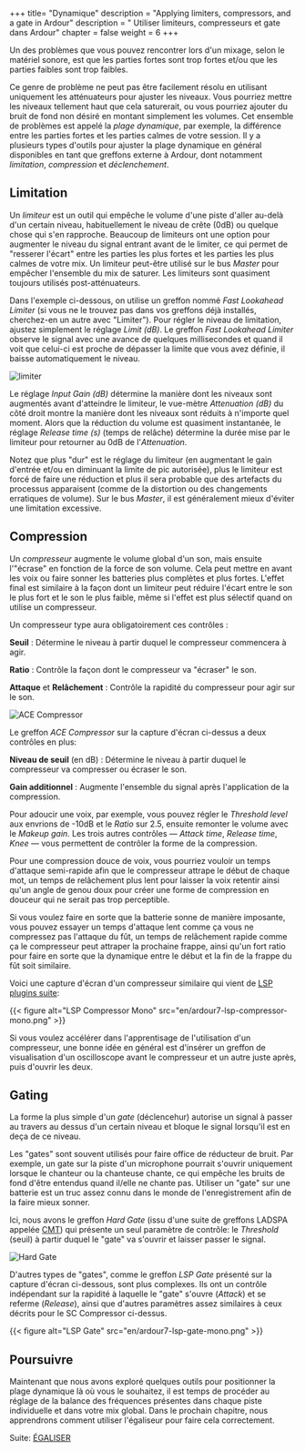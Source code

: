 +++
title= "Dynamique"
description = "Applying limiters, compressors, and a gate in Ardour"
description = " Utiliser limiteurs, compresseurs et gate dans Ardour"
chapter = false
weight = 6
+++

Un des problèmes que vous pouvez rencontrer lors d'un mixage, selon le matériel sonore, est que les parties fortes sont trop fortes et/ou que les parties faibles sont trop faibles.     

Ce genre de problème ne peut pas être facilement résolu en utilisant uniquement les atténuateurs pour ajuster les niveaux.
Vous pourriez mettre les niveaux tellement haut que cela saturerait, ou vous pourriez ajouter du bruit de fond non désiré en montant simplement les volumes.
Cet ensemble de problèmes est appelé la _plage dynamique_, par exemple, la différence entre les parties fortes et les parties calmes de votre session.
Il y a plusieurs types d'outils pour ajuster la plage dynamique en général disponibles en tant que greffons externe à Ardour, dont notamment _limitation_, _compression_ et _déclenchement_.   

## Limitation

Un _limiteur_ est un outil qui empêche le volume d'une piste d'aller au-delà d'un certain niveau, habituellement le niveau de crête (0dB) ou quelque chose qui s'en rapproche. Beaucoup de limiteurs ont une option pour augmenter le niveau du signal entrant avant de le limiter, ce qui permet de "resserer l'écart" entre les parties les plus fortes et les parties les plus calmes de votre mix. 
Un limiteur peut-être utilisé sur le bus _Master_ pour empêcher l'ensemble du mix de saturer. Les limiteurs sont quasiment toujours utilisés post-atténuateurs.

Dans l'exemple ci-dessous, on utilise un greffon nommé _Fast Lookahead Limiter_ (si vous ne le trouvez pas dans vos greffons déjà installés, cherchez-en un autre avec "Limiter"). Pour régler le niveau de limitation, ajustez simplement le réglage _Limit (dB)_.
Le greffon _Fast Lookahead Limiter_ observe le signal avec une avance de quelques millisecondes et quand il voit que celui-ci est proche de dépasser la limite que vous avez définie, il baisse automatiquement le niveau.

![limiter](en/ardour7-fast-lookahead-lmiter.png?width=500)

Le réglage _Input Gain (dB)_ détermine la manière dont les niveaux sont augmentés avant d'atteindre le limiteur, le vue-mètre _Attenuation (dB)_ du côté droit montre la manière dont les niveaux sont réduits à n'importe quel moment.
Alors que la réduction du volume est quasiment instantanée, le réglage _Release time (s)_ (temps de relâche) détermine la durée mise par le limiteur pour retourner au 0dB de l'_Attenuation_.

Notez que plus "dur" est le réglage du limiteur (en augmentant le gain d'entrée et/ou en diminuant la limite de pic autorisée), plus le limiteur est forcé de faire une réduction et plus il sera probable que des artefacts du processus apparaisent (comme de la distortion ou des changements erratiques de volume).
Sur le bus _Master_, il est généralement mieux d'éviter une limitation excessive.  

## Compression

Un _compresseur_ augmente le volume global d'un son, mais ensuite l'"écrase" en fonction de la force de son volume. Cela peut mettre en avant les voix ou faire sonner les batteries plus complètes et plus fortes. L'effet final est similaire à la façon dont un limiteur peut réduire l'écart entre le son le plus fort et le son le plus faible, même si l'effet est plus sélectif quand on utilise un compresseur.

Un compresseur type aura obligatoirement ces contrôles :

**Seuil**
: Détermine le niveau à partir duquel le compresseur commencera à agir.


**Ratio**
: Contrôle la façon dont le compresseur va "écraser" le son.

**Attaque** et **Relâchement**
: Contrôle la rapidité du compresseur pour agir sur le son.

![ACE Compressor](en/ardour7-ace-compressor.png?width=450)

Le greffon _ACE Compressor_ sur la capture d'écran ci-dessus a deux contrôles en plus:

**Niveau de seuil** (en dB)
: Détermine le niveau à partir duquel le compresseur va compresser ou écraser le son.

**Gain additionnel**
: Augmente l'ensemble du signal après l'application de la compression.

Pour adoucir une voix, par exemple, vous pouvez régler le _Threshold level_ aux envrions de -10dB et le _Ratio_ sur 2.5, ensuite remonter le volume avec le _Makeup gain_. Les trois autres contrôles — _Attack time_, _Release time_, _Knee_ — vous permettent de contrôler la forme de la compression.

Pour une compression douce de voix, vous pourriez vouloir un temps d'attaque semi-rapide afin que le compresseur attrape le début de chaque mot, un temps de relâchement plus lent pour laisser la voix retentir ainsi qu'un angle de genou doux pour créer une forme de compression en douceur qui ne serait pas trop perceptible. 

Si vous voulez faire en sorte que la batterie sonne de manière imposante, vous pouvez essayer un temps d'attaque lent comme ça vous ne compressez pas l'attaque du fût, un temps de relâchement rapide comme ça le compresseur peut attraper la prochaine frappe, ainsi qu'un fort ratio pour faire en sorte que la dynamique entre le début et la fin de la frappe du fût soit similaire. 

Voici une capture d'écran d'un compresseur similaire qui vient de [LSP plugins
suite](https://lsp-plug.in/): 

{{< figure alt="LSP Compressor Mono" src="en/ardour7-lsp-compressor-mono.png" >}}

Si vous voulez accélérer dans l'apprentisage de l'utilisation d'un compresseur, une bonne idée en général est d'insérer un greffon de visualisation d'un oscilloscope avant le compresseur et un autre juste après, puis d'ouvrir les deux.
 
## Gating

La forme la plus simple d'un _gate_ (déclencehur) autorise un signal à passer au travers au dessus d'un certain niveau et bloque le signal lorsqu'il est en deça de ce niveau.  

Les "gates" sont souvent utilisés pour faire office de réducteur de bruit. Par exemple, un gate sur la piste d'un microphone pourrait s'ouvrir uniquement lorsque le chanteur ou la chanteuse chante, ce qui empêche les bruits de fond d'être entendus quand il/elle ne chante pas. Utiliser un "gate" sur une batterie est un truc assez connu dans le monde de l'enregistrement afin de la faire mieux sonner.

Ici, nous avons le greffon _Hard Gate_ (issu d'une suite de greffons LADSPA appelée 
[CMT](https://www.ladspa.org/cmt/overview.html)) qui présente un seul paramètre de contrôle: le _Threshold_ (seuil) à partir duquel le "gate" va s'ouvrir et laisser passer le signal.

![Hard Gate](en/ardour7-hard-gate.png?width=400)


D'autres types de "gates", comme le greffon _LSP Gate_ présenté sur la capture d'écran ci-dessous, sont plus complexes. Ils ont un contrôle indépendant sur la rapidité à laquelle le "gate" s'ouvre (_Attack_) et se referme (_Release_), ainsi que d'autres paramètres assez similaires à ceux décrits pour le SC Compressor ci-dessus.

{{< figure alt="LSP Gate" src="en/ardour7-lsp-gate-mono.png" >}}

## Poursuivre

Maintenant que nous avons exploré quelques outils pour positionner la plage dynamique là où vous le souhaitez, il est temps de procéder au réglage de la balance des fréquences présentes dans chaque piste individuelle et dans votre mix global.
Dans le prochain chapitre, nous apprendrons comment utiliser l'égaliseur pour faire cela correctement.

Suite: [ÉGALISER](../equalizing)

